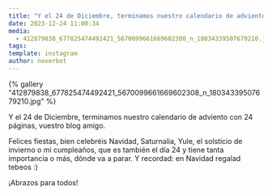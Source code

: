 ```yaml
---
title: "Y el 24 de Diciembre, terminamos nuestro calendario de adviento con 24 páginas, vuestro blog amigo"
date: 2023-12-24 11:00:34
media: 
  - 412879838_677825474492421_5670099661669602308_n_18034339507679210.jpg
tags: 
template: instagram
author: neverbot
---
```


{% gallery "412879838_677825474492421_5670099661669602308_n_18034339507679210.jpg" %}

Y el 24 de Diciembre, terminamos nuestro calendario de adviento con 24 páginas, vuestro blog amigo.

Felices fiestas, bien celebréis Navidad, Saturnalia, Yule, el solsticio de invierno o mi cumpleaños, que es también el día 24 y tiene tanta importancia o más, dónde va a parar. Y recordad: en Navidad regalad tebeos :)

¡Abrazos para todos!
